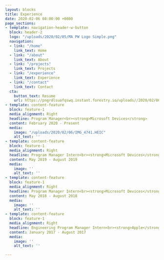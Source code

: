 ```yaml
---
layout: blocks
title: Experience
date: 2020-02-06 08:00:00 +0000
page_sections:
- template: navigation-header-w-button
  block: header-2
  logo: "/uploads/2020/02/05/MA PW Logo Simple.png"
  navigation:
  - link: "/home"
    link_text: Home
  - link: "/about"
    link_text: About
  - link: "/projects"
    link_text: Projects
  - link: "/experience"
    link_text: Experience
  - link: "/contact"
    link_text: Contact
  cta:
    button_text: Resume
    url: https://pngrdlsuofqswq.instant.forestry.io/uploads//2020/02/06/mark-ansell-resume-2019.pdf
- template: content-feature
  block: feature-1
  media_alignment: Right
  headline: Program Manager<br><strong>Microsoft Devices</strong>
  content: February 2020 - Present
  media:
    image: "/uploads/2020/02/06/IMG_4741.HEIC"
    alt_text: ''
- template: content-feature
  block: feature-1
  media_alignment: Right
  headline: Program Manager Intern<br><strong>Microsoft Devices</strong>
  content: May 2019 - August 2019
  media:
    image: ''
    alt_text: ''
- template: content-feature
  block: feature-1
  media_alignment: Right
  headline: Program Manager Intern<br><strong>Microsoft Devices</strong>
  content: May 2018 - August 2018
  media:
    image: ''
    alt_text: ''
- template: content-feature
  block: feature-1
  media_alignment: Right
  headline: Engineering Program Manager Intern<br><strong>Apple</strong>
  content: January 2017 - August 2017
  media:
    image: ''
    alt_text: ''

---
```

